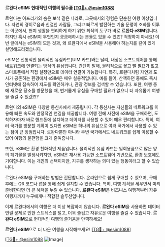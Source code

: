 **르완다 eSIM: 현대적인 여행의 필수품 [[TG💪+ @esim1088](https://t.me/s/esim1088)]**

르완다는 아프리카의 숨은 보석 같은 나라로, 그곳에서의 경험은 단순한 여행 이상입니다. 자연의 경이로움과 친절한 사람들, 그리고 빠르게 발전하는 기술 문명이 조화를 이루는 이곳에서, 현지 생활을 편리하게 하기 위한 최적의 도구가 바로 **르완다 eSIM**입니다. 하지만 혹시 eSIM이 무엇인지 궁금해하시는 분들도 있을 수 있죠? 걱정하지 마세요! 이번 글에서는 eSIM의 모든 것과, 왜 르완다에서 eSIM을 사용해야 하는지를 깊이 있게 설명해드리겠습니다.

eSIM은 전통적인 물리적인 유심카드(UIM 카드)와는 달리, 내장된 소프트웨어를 통해 네트워크에 연결되는 방식의 유심입니다. 간단히 말해, 물리적으로 꽂고 뺄 필요가 없고 스마트폰에서 직접 설정만으로 데이터 연결이 가능합니다. 특히, 르완다처럼 자연과 도시가 공존하는 환경에서 eSIM은 매우 실용적입니다. 예를 들어, 산책하던 중에도 즉시 인터넷에 접속하여 지도를 확인하거나, 관광 정보를 검색할 수 있습니다. 또한, 여행 중에 새로운 장소를 방문했을 때, 번거롭게 유심을 구매할 필요가 없으니 더 자유롭게 여행을 즐길 수 있겠죠?

르완다의 eSIM은 다양한 통신사에서 제공됩니다. 각 통신사는 자신들의 네트워크를 이용해 빠른 속도와 안정적인 연결을 제공합니다. 여행 전에 사전에 eSIM을 구매하면, 도착하자마자 바로 핸드폰에 설치하고 데이터를 사용할 수 있어 매우 편리합니다. 특히, 여러 국가를 방문할 계획이 있다면 eSIM은 하나의 유심으로 여러 국가에서 사용할 수 있는 점이 큰 장점입니다. 르완다뿐만 아니라 주변 국가에서도 네트워크를 쉽게 이용할 수 있어 여행의 불편함을 크게 줄여줍니다.

또한, eSIM은 환경 친화적인 제품입니다. 물리적인 유심 카드는 일회용품으로 많은 양의 폐기물을 발생시키지만, eSIM은 재사용 가능한 소프트웨어 기반으로, 환경 보호에도 기여합니다. 이는 개인의 선택이지만, 지구를 생각하는 의미 있는 행동이라고 할 수 있습니다.

르완다 eSIM을 구매하는 방법은 간단합니다. 온라인으로 쉽게 구매할 수 있으며, 구매 후에는 QR 코드나 앱을 통해 쉽게 설치할 수 있습니다. 특히, 여행 계획을 세우면서 미리 준비한다면 더 큰 혜택을 누릴 수 있습니다. **르완다 eSIM**은 비즈니스 여행객부터 자유 여행자까지 누구에게나 적합한 솔루션입니다.

이제 르완다에서의 여행은 더 이상 복잡하지 않습니다. **르완다 eSIM**을 사용하면 데이터 연결 문제로 인한 스트레스를 덜고, 더욱 즐겁고 자유로운 여행을 즐길 수 있습니다. **르완다 eSIM**으로 현대적인 여행의 즐거움을 만끽하세요!

**르완다 eSIM**으로 더 나은 여행을 시작해보세요! [[TG💪+ @esim1088](https://t.me/s/esim1088)]

[[TG💪+ @esim1088](https://t.me/s/esim1088) ![Image](https://i.postimg.cc/Y0z9fWf4/image.png)]